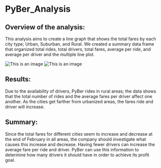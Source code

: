 # PyBer_Analysis

## Overview of the analysis:

This analysis aims to create a line graph that shows the total fares by each city type; Urban, Suburban, and Rural. We created a summary data frame that organized total rides, total drivers, total fares, average per ride, and average per driver and the multiple line plot.

![This is an image](https://github.com/Wrancher123/PyBer_Analysis/blob/main/Resources/PyBer_fare_summary.png)
![This is an image](https://github.com/Wrancher123/PyBer_Analysis/blob/main/Resources/PyBer_fare_chart.png)
 
## Results:

Due to the availability of drivers, PyBer rides in rural areas; the data shows that the total number of rides and the average fares per driver affect one another. As the cities get farther from urbanized areas, the fares ride and driver will increase.

## Summary:

Since the total fares for different cities seem to increase and decrease at the end of February in all areas, the company should investigate what causes this increase and decrease. Having fewer drivers can increase the average fare per ride and driver. PyBer can use this information to determine how many drivers it should have in order to achieve its profit goal.
